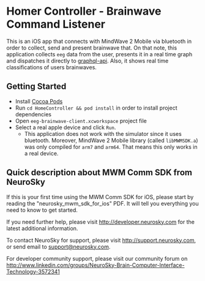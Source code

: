 # Homer Controller - Brainwave Command Listener

This is an iOS app that connects with MindWave 2 Mobile via bluetooth in order to collect, send and present brainwave that. On that note, this application collects `eeg` data from the user, presents it in a real time graph and dispatches it directly to [graphql-api](https://github.com/PhilipsHUEController/api). Also, it shows real time classifications of users brainwaves.

## Getting Started

* Install [Cocoa Pods](https://cocoapods.org/)
* Run `cd HomeController && pod install` in order to install project dependencies
* Open `eeg-brainwave-client.xcworkspace` project file
* Select a real apple device and click `Run`.
  * This application does not work with the simulator since it uses bluetooth. Moreover, MindWave 2 Mobile library (called `libMWMSDK.a`) was only compiled for `arm7` and `arm64`. That means this only works in a real device.

## Quick description about MWM Comm SDK from NeuroSky

If this is your first time using the MWM Comm SDK for iOS, please start
by reading the "neurosky_mwm_sdk_for_ios" PDF.  It will
tell you everything you need to know to get started.

If you need further help, please visit http://developer.neurosky.com for the latest
additional information.

To contact NeuroSky for support, please visit http://support.neurosky.com, or
send email to support@neurosky.com.

For developer community support, please visit our community forum on
http://www.linkedin.com/groups/NeuroSky-Brain-Computer-Interface-Technology-3572341
